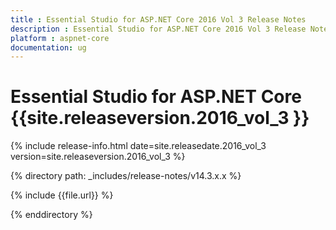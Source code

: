 ```yaml
---
title : Essential Studio for ASP.NET Core 2016 Vol 3 Release Notes
description : Essential Studio for ASP.NET Core 2016 Vol 3 Release Notes
platform : aspnet-core
documentation: ug
---
```


# Essential Studio for ASP.NET Core {{site.releaseversion.2016_vol_3 }}

{% include release-info.html date=site.releasedate.2016_vol_3 version=site.releaseversion.2016_vol_3 %} 

{% directory path: _includes/release-notes/v14.3.x.x %}

{% include {{file.url}} %}

{% enddirectory %}